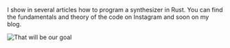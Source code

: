 I show in several articles how to program a synthesizer in Rust. You can find the fundamentals and theory of the code on Instagram and soon on my blog.

![That will be our goal]()
